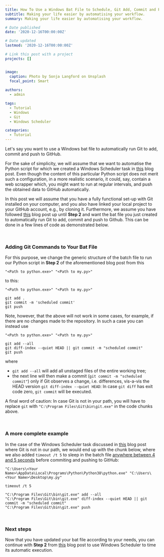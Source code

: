 ```yaml
---
title: How To Use a Windows Bat File to Schedule, Git Add, Commit and Push to GitHub
subtitle: Making your life easier by automatising your workflow.
summary: Making your life easier by automatising your workflow.

# Date published
date: '2020-12-16T00:00:00Z'

# Date updated
lastmod: '2020-12-16T00:00:00Z'

# Link this post with a project
projects: []


image:
  caption: Photo by Sonja Langford on Unsplash
  focal_point: Smart
  
authors:
  - admin

tags:
  - Tutorial
  - Windows
  - Git
  - Windows Scheduler

categories:
  - Tutorial
---
```


Let's say you want to use a Windows bat file to automatically run Git to add, commit and push to GitHub. 

For the sake of simplicity, we will assume that we want to automatise the Python script for which we created a Windows Scheduler task in [this](https://amannj.github.io/blog/2020/12/16/windows-scheduler) blog post. Even though the content of this particular Python script does not merit such a configuration, in a more realistic scenario, it could, say, contain a web scrapper which, you might want to run at regular intervals, and push the obtained data to GitHub automatically.

In this post we will assume that you have a fully functional set-up with Git installed on your computer, and you also have linked your local project to your GitHub account, e.g., by cloning it. Furthermore, we assume you have followed [this](https://amannj.github.io/blog/2020/12/16/windows-scheduler) blog post up until **Step 2**  and want the bat file you just created to automatically run Git to add, commit and push to Github. This can be done in a few lines of code as demonstrated below.

<br>

### Adding Git Commands to Your Bat File

For this purpose, we change the generic structure of the batch file to run our Python script in **Step 2** of the aforementioned blog post from this

```
"<Path to python.exe>" "<Path to my.py>"
```

to this:

```
"<Path to python.exe>" "<Path to my.py>"

git add .
git commit -m 'scheduled commit'
git push
```


Note, however, that the above will not work in some cases, for example, if there are no changes made to the repository. In such a case you can instead use

```
"<Path to python.exe>" "<Path to my.py>"

git add --all
git diff-index --quiet HEAD || git commit -m "scheduled commit"
git push
```

where
- `git add --all` will add all unstaged files of the entire working tree;
- the next line will then make a commit (`git commit -m "scheduled commit"`) only if Git observes a change, i.e. differences, vis-a-vis the HEAD version `git diff-index --quiet HEAD`: In case `git diff` has exit code zero, `git commit` will be executed.


A final word of caution: In case Git is not in your path, you will have to replace `git` with `"C:\Program Files\Git\bin\git.exe"` in the code chunks above.

<br>

### A more complete example

In the case of the Windows Scheduler task discussed in [this](https://amannj.github.io/blog/2020/12/16/windows-scheduler) blog post where Git is not in our path, we would end up with the chunk below, where we also added `timeout /t 5` to sleep in the batch file [anywhere between 4 and 5 seconds](https://stackoverflow.com/questions/1672338/how-to-sleep-for-five-seconds-in-a-batch-file-cmd/1672375#1672375) before commiting and pushing to GitHub:

```
"C:\Users\<Your Name>\AppData\Local\Programs\Python\Python38\python.exe" "C:\Users\<Your Name>\Desktop\my.py"

timeout /t 5

"C:\Program Files\Git\bin\git.exe" add --all
"C:\Program Files\Git\bin\git.exe" diff-index --quiet HEAD || git commit -m "scheduled commit"
"C:\Program Files\Git\bin\git.exe" push
```

<br>

### Next steps

Now that you have updated your bat file according to your needs, you can continue with **Step 2** from [this](https://amannj.github.io/blog/2020/12/16/windows-scheduler) blog post to use Windows Scheduler to time its automatic execution.
